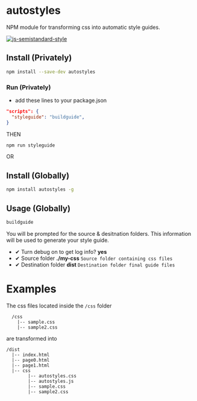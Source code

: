 # autostyles

NPM module for transforming css into automatic style guides.

[![js-semistandard-style](https://cdn.rawgit.com/flet/semistandard/master/badge.svg)](https://github.com/Flet/semistandard)

## Install (Privately)

```bash
npm install --save-dev autostyles
```

### Run (Privately)

- add these lines to your package.json

```json
"scripts": {
  "styleguide": "buildguide",
}
```

THEN

```bash
npm run styleguide
```

OR

## Install (Globally)

```bash
npm install autostyles -g
```

## Usage (Globally)

```bash
buildguide
```

You will be prompted for the source & desitnation folders. This information will be used to generate your style guide.

- ✔ Turn debug on to get log info? **yes**
- ✔ Source folder **./my-css** `Source folder containing css files`
- ✔ Destination folder **dist** `Destination folder final guide files`

# Examples

The css files located inside the `/css` folder

```
  /css
    |-- sample.css
    |-- sample2.css
```

are transformed into

```
/dist
  |-- index.html
  |-- page0.html
  |-- page1.html
  |-- css
        |-- autostyles.css
        |-- autostyles.js
        |-- sample.css
        |-- sample2.css
```

